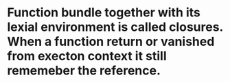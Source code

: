 # Function bundle together with its lexial environment is called closures. When a function return or vanished from execton context it still rememeber the reference.  